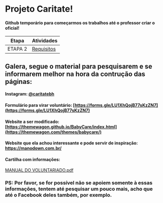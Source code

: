 # Projeto Caritate!

#### Github temporário para começarmos os trabalhos até o professor criar o oficial!

| Etapa         | Atividades |
|  :----:   | ----------- |
| ETAPA 2         |[Requisitos](doc.md) |

## Galera, segue o material para pesquisarem e se informarem melhor na hora da contrução das páginas:

#### Instagram: [@caritatebh](https://www.instagram.com/caritatebh?igsh=MWFsMnoxaWx4OWxqOQ==)
#### Formulário para virar voluntário: [https://forms.gle/LU1XhQojB77sKzZN7](https://forms.gle/LU1XhQojB77sKzZN7)
#### Website a ser modificado: [https://themewagon.github.io/BabyCare/index.html](https://themewagon.com/themes/babycare/)
#### Website que ela achou interessante e pode servir de inspiração: https://manodown.com.br/
#### Cartilha com informações:
[MANUAL DO VOLUNTARIADO.pdf](https://github.com/user-attachments/files/16981940/MANUAL.DO.VOLUNTARIADO.pdf)


### PS: Por favor, se for possível não se apoiem somente à essas informações, tentem até pesquisar um pouco mais, acho que até o Facebook deles também, por exemplo.
